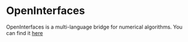 # OpenInterfaces

OpenInterfaces is a multi-language bridge for
numerical algorithms.
You can find it [here](https://github.com/MaRDI4NFDI/open-interfaces)

